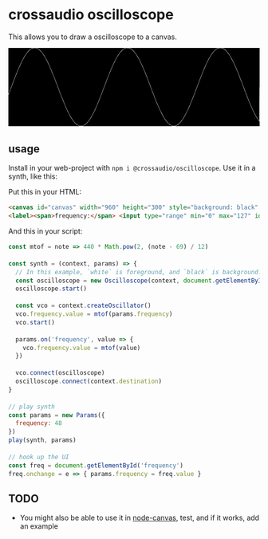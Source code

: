 # crossaudio oscilloscope

This allows you to draw a oscilloscope to a canvas.

![screenshot](./screenshot.png)

## usage

Install in your web-project with `npm i @crossaudio/oscilloscope`. Use it in a synth, like this:

Put this in your HTML:

```html
<canvas id="canvas" width="960" height="300" style="background: black" /><br />
<label><span>frequency:</span> <input type="range" min="0" max="127" id="frequency"></label>
```

And this in your script:

```js
const mtof = note => 440 * Math.pow(2, (note - 69) / 12)

const synth = (context, params) => {
  // In this example, `white` is foreground, and `black` is background.
  const oscilloscope = new Oscilloscope(context, document.getElementById('canvas'), 'white', 'black')
  oscilloscope.start()

  const vco = context.createOscillator()
  vco.frequency.value = mtof(params.frequency)
  vco.start()

  params.on('frequency', value => {
    vco.frequency.value = mtof(value)
  })

  vco.connect(oscilloscope)
  oscilloscope.connect(context.destination)
}

// play synth
const params = new Params({
  frequency: 48
})
play(synth, params)

// hook up the UI
const freq = document.getElementById('frequency')
freq.onchange = e => { params.frequency = freq.value }
```

## TODO

- You might also be able to use it in [node-canvas](https://github.com/Automattic/node-canvas), test, and if it works, add an example
